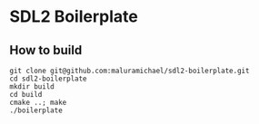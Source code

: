 # SDL2 Boilerplate

## How to build
```
git clone git@github.com:maluramichael/sdl2-boilerplate.git
cd sdl2-boilerplate
mkdir build
cd build
cmake ..; make
./boilerplate
```
